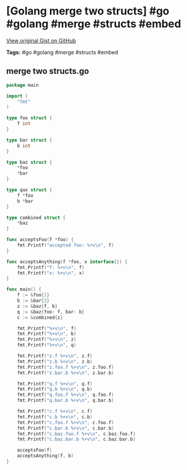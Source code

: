 # [Golang merge two structs] #go #golang #merge #structs #embed

[View original Gist on GitHub](https://gist.github.com/Integralist/b4d7c15ef7501d863d146530ff1ff22f)

**Tags:** #go #golang #merge #structs #embed

## merge two structs.go

```go
package main

import (
	"fmt"
)

type foo struct {
	f int
}

type bar struct {
	b int
}

type baz struct {
	*foo
	*bar
}

type qux struct {
	f *foo
	b *bar
}

type combined struct {
	*baz
}

func acceptsFoo(f *foo) {
	fmt.Printf("accepted foo: %+v\n", f)
}

func acceptsAnything(f *foo, x interface{}) {
	fmt.Printf("f: %+v\n", f)
	fmt.Printf("x: %+v\n", x)
}

func main() {
	f := &foo{1}
	b := &bar{2}
	z := &baz{f, b}
	q := &baz{foo: f, bar: b}
	c := &combined{z}

	fmt.Printf("%+v\n", f)
	fmt.Printf("%+v\n", b)
	fmt.Printf("%+v\n", z)
	fmt.Printf("%+v\n", q)

	fmt.Printf("z.f %+v\n", z.f)
	fmt.Printf("z.b %+v\n", z.b)
	fmt.Printf("z.foo.f %+v\n", z.foo.f)
	fmt.Printf("z.bar.b %+v\n", z.bar.b)

	fmt.Printf("q.f %+v\n", q.f)
	fmt.Printf("q.b %+v\n", q.b)
	fmt.Printf("q.foo.f %+v\n", q.foo.f)
	fmt.Printf("q.bar.b %+v\n", q.bar.b)

	fmt.Printf("c.f %+v\n", c.f)
	fmt.Printf("c.b %+v\n", c.b)
	fmt.Printf("c.foo.f %+v\n", c.foo.f)
	fmt.Printf("c.bar.b %+v\n", c.bar.b)
	fmt.Printf("c.baz.foo.f %+v\n", c.baz.foo.f)
	fmt.Printf("c.baz.bar.b %+v\n", c.baz.bar.b)

	acceptsFoo(f)
	acceptsAnything(f, b)
}
```

